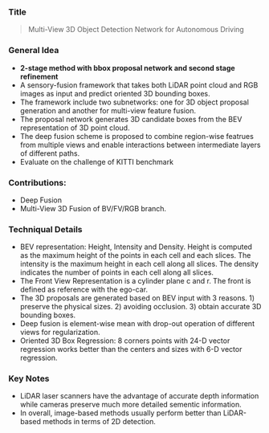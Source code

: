 ### Title
> Multi-View 3D Object Detection Network for Autonomous Driving

### General Idea
* **2-stage method with bbox proposal network and second stage refinement**
* A sensory-fusion framework that takes both LiDAR point cloud and RGB images as input and predict oriented 3D bounding boxes. 
* The framework include two subnetworks: one for 3D object proposal generation and another for multi-view feature fusion. 
* The proposal network generates 3D candidate boxes from the BEV representation of 3D point cloud. 
* The deep fusion scheme is proposed to combine region-wise featrues from multiple views and enable interactions between intermediate layers of different paths. 
* Evaluate on the challenge of KITTI benchmark

### Contributions:
* Deep Fusion
* Multi-View 3D Fusion of BV/FV/RGB branch.

### Techniqual Details
* BEV representation: Height, Intensity and Density. Height is computed as the maximum height of the points in each cell and each slices. The intensity is the maximum height in each cell along all slices. The density indicates the number of points in each cell along all slices. 
* The Front View Representation is a cylinder plane c and r. The front is defined as reference with the ego-car. 
* The 3D proposals are generated based on BEV input with 3 reasons. 1) preserve the physical sizes. 2) avoiding occlusion. 3) obtain accurate 3D bounding boxes. 
* Deep fusion is element-wise mean with drop-out operation of different views for regularization.
* Oriented 3D Box Regression: 8 corners points with 24-D vector regression works better than the centers and sizes with 6-D vector regression. 

### Key Notes

* LiDAR laser scanners have the advantage of accurate depth information while cameras preserve much more detailed sementic information. 
* In overall, image-based methods usually perform better than LiDAR-based methods in terms of 2D detection. 


